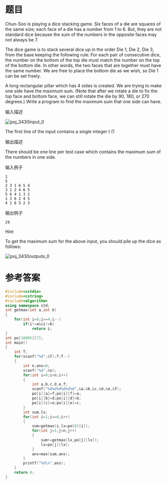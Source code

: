 # 题目
Chun-Soo is playing a dice stacking game. Six faces of a die are squares of the same size; each face of a die has a number from 1 to 6. But, they are not standard dice because the sum of the numbers in the opposite faces may not always be 7.

The dice game is to stack several dice up in the order Die 1, Die 2, Die 3, from the base keeping the following rule: For each pair of consecutive dice, the number on the bottom of the top die must match the number on the top of the bottom die. In other words, the two faces that are together must have the same number. We are free to place the bottom die as we wish, so Die 1 can be set freely.

A long rectangular pillar which has 4 sides is created. We are trying to make one side have the maximum sum. (Note that after we rotate a die to fix the top face and bottom face, we can still rotate the die by 90, 180, or 270 degrees.) Write a program to find the maximum sum that one side can have.

输入描述

![poj_3430input_0](http://uploadfiles.nowcoder.com/probs/acm/poj_3430input_0.jpg)

The first line of the input contains a single integer t (1

输出描述

There should be one line per test case which contains the maximum sum of the numbers in one side.

输入例子
```
1
5
2 3 1 6 5 4
3 1 2 4 6 5
5 6 4 1 3 2
1 3 6 2 4 5
4 1 6 5 2 3
```
输出例子
```
29
```
Hint

To get the maximum sum for the above input, you should pile up the dice as follows:

![poj_3430outputs_0](http://uploadfiles.nowcoder.com/probs/acm/poj_3430outputs_0.jpg)

# 参考答案
```c++
#include<cstdio>
#include<cstring>
#include<algorithm>
using namespace std;
int getmax(int a,int b)
{
    for(int i=6;i>=4;i--)
        if(i!=a&&i!=b)
            return i;
}
int po[10005][7];
int main()
{
    int T;
    for(scanf("%d",&T);T;T--)
    {
        int n,ans=0;
        scanf("%d",&n);
        for(int i=0;i<n;i++)
        {
            int a,b,c,d,e,f;
            scanf("%d%d%d%d%d%d",&a,&b,&c,&d,&e,&f);
            po[i][a]=f;po[i][f]=a;
            po[i][b]=d;po[i][d]=b;
            po[i][c]=e;po[i][e]=c;
        }
        int sum,lx;
        for(int i=1;i<=6;i++)
        {
            sum=getmax(i,lx=po[0][i]);
            for(int j=1;j<n;j++)
            {
                sum+=getmax(lx,po[j][lx]);
                lx=po[j][lx];
            }
            ans=max(sum,ans);
        }
        printf("%d\n",ans);
    }
    return 0;
}




